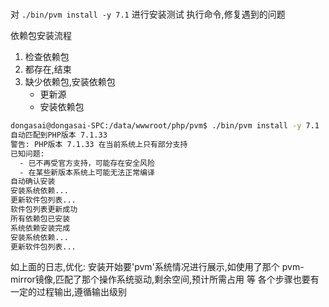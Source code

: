 #  

对 `./bin/pvm install -y 7.1` 进行安装测试
执行命令,修复遇到的问题


依赖包安装流程
1. 检查依赖包
2. 都存在,结束
3. 缺少依赖包,安装依赖包
    - 更新源
    - 安装依赖包


```bash
dongasai@dongasai-SPC:/data/wwwroot/php/pvm$ ./bin/pvm install -y 7.1
自动匹配到PHP版本 7.1.33
警告: PHP版本 7.1.33 在当前系统上只有部分支持
已知问题:
  - 已不再受官方支持，可能存在安全风险
  - 在某些新版本系统上可能无法正常编译
自动确认安装
安装系统依赖...
更新软件包列表...
软件包列表更新成功
所有依赖包已安装
系统依赖安装完成
安装系统依赖...
更新软件包列表...
```
如上面的日志,优化: 安装开始要'pvm'系统情况进行展示,如使用了那个 pvm-mirror镜像,匹配了那个操作系统驱动,剩余空间,预计所需占用 等
各个步骤也要有一定的过程输出,遵循输出级别